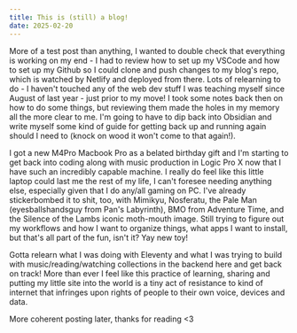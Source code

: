 ```yaml
---
title: This is (still) a blog!
date: 2025-02-20
---
```


More of a test post than anything, I wanted to double check that everything is working on my end - I had to review how to set up my VSCode and how to set up my Github so I could clone and push changes to my blog's repo, which is watched by Netlify and deployed from there. Lots of relearning to do - I haven't touched any of the web dev stuff I was teaching myself since August of last year - just prior to my move! I took some notes back then on how to do some things, but reviewing them made the holes in my memory all the more clear to me. I'm going to have to dip back into Obsidian and write myself some kind of guide for getting back up and running again should I need to (knock on wood it won't come to that again!). 

I got a new M4Pro Macbook Pro as a belated birthday gift and I'm starting to get back into coding along with music production in Logic Pro X now that I have such an incredibly capable machine. I really do feel like this little laptop could last me the rest of my life, I can't foresee needing anything else, especially given that I do any/all gaming on PC. I've already stickerbombed it to shit, too, with Mimikyu, Nosferatu, the Pale Man (eyesballshandsguy from Pan's Labyrinth), BMO from Adventure Time, and the Silence of the Lambs iconic moth-mouth image. Still trying to figure out my workflows and how I want to organize things, what apps I want to install, but that's all part of the fun, isn't it? Yay new toy!

Gotta relearn what I was doing with Eleventy and what I was trying to build with music/reading/watching collections in the backend here and get back on track! More than ever I feel like this practice of learning, sharing and putting my little site into the world is a tiny act of resistance to kind of internet that infringes upon rights of people to their own voice, devices and data. 

More coherent posting later, thanks for reading <3

